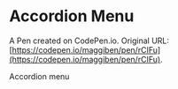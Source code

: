 # Accordion Menu

A Pen created on CodePen.io. Original URL: [https://codepen.io/maggiben/pen/rCIFu](https://codepen.io/maggiben/pen/rCIFu).

Accordion menu
